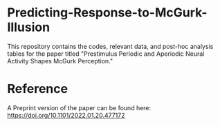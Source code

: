 # Predicting-Response-to-McGurk-Illusion
 This repository contains the codes, relevant data, and post-hoc analysis tables for the paper titled "Prestimulus Periodic and Aperiodic Neural Activity Shapes McGurk Perception." 

# Reference
A Preprint version of the paper can be found here: https://doi.org/10.1101/2022.01.20.477172
